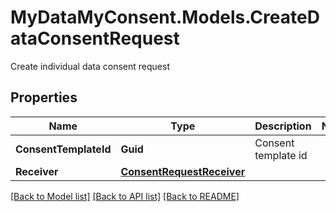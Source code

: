 # MyDataMyConsent.Models.CreateDataConsentRequest
Create individual data consent request

## Properties

Name | Type | Description | Notes
------------ | ------------- | ------------- | -------------
**ConsentTemplateId** | **Guid** | Consent template id | 
**Receiver** | [**ConsentRequestReceiver**](ConsentRequestReceiver.md) |  | 

[[Back to Model list]](../README.md#documentation-for-models) [[Back to API list]](../README.md#documentation-for-api-endpoints) [[Back to README]](../README.md)

